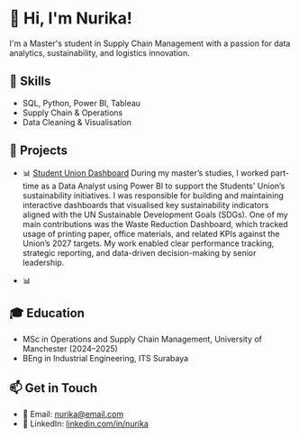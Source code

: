 # 👋 Hi, I'm Nurika!
I'm a Master's student in Supply Chain Management with a passion for data analytics, sustainability, and logistics innovation.

## 🔧 Skills
- SQL, Python, Power BI, Tableau
- Supply Chain & Operations
- Data Cleaning & Visualisation

## 📂 Projects
- 📊 [Student Union Dashboard](https://github.com/nurikasetya/SUdashboard.git)
During my master’s studies, I worked part-time as a Data Analyst using Power BI to support the Students' Union’s sustainability initiatives. I was responsible for building and maintaining interactive dashboards that visualised key sustainability indicators aligned with the UN Sustainable Development Goals (SDGs). One of my main contributions was the Waste Reduction Dashboard, which tracked usage of printing paper, office materials, and related KPIs against the Union’s 2027 targets. My work enabled clear performance tracking, strategic reporting, and data-driven decision-making by senior leadership.

- 📊 

## 🎓 Education
- MSc in Operations and Supply Chain Management, University of Manchester (2024–2025)
- BEng in Industrial Engineering, ITS Surabaya

## 📫 Get in Touch
- 📧 Email: nurika@email.com
- 💼 LinkedIn: [linkedin.com/in/nurika](https://linkedin.com/in/nurika)
